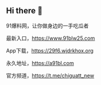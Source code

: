 ## Hi there 👋

91爆料网，让你做身边的一手吃瓜者

最新入口，https://www.91blw25.com

App下载，https://29f6.wjdrkhox.org

永久地址，https://a91bl.com

官方频道，https://t.me/chiguatt_new
